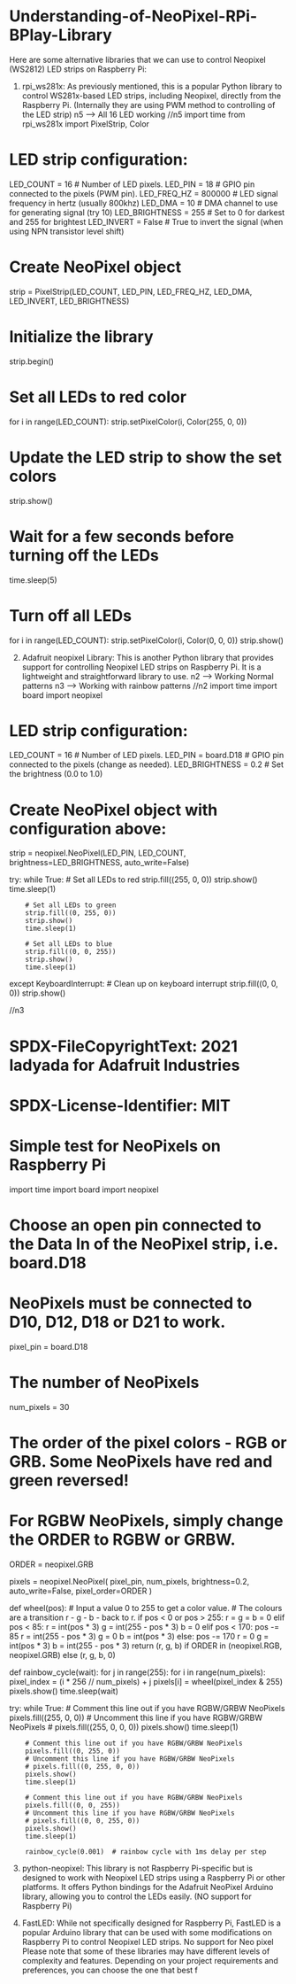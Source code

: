 # Understanding-of-NeoPixel-RPi-BPlay-Library
Here are some alternative libraries that we can use to control Neopixel (WS2812) LED strips on Raspberry Pi:

1) rpi_ws281x: As previously mentioned, this is a popular Python library to control WS281x-based LED strips, including Neopixel, directly from the Raspberry Pi.
   (Internally they are using PWM method to controlling of the LED strip)
   n5 --> All 16 LED working 
//n5
import time
from rpi_ws281x import PixelStrip, Color

# LED strip configuration:
LED_COUNT = 16        # Number of LED pixels.
LED_PIN = 18          # GPIO pin connected to the pixels (PWM pin).
LED_FREQ_HZ = 800000  # LED signal frequency in hertz (usually 800khz)
LED_DMA = 10          # DMA channel to use for generating signal (try 10)
LED_BRIGHTNESS = 255  # Set to 0 for darkest and 255 for brightest
LED_INVERT = False    # True to invert the signal (when using NPN transistor level shift)

# Create NeoPixel object
strip = PixelStrip(LED_COUNT, LED_PIN, LED_FREQ_HZ, LED_DMA, LED_INVERT, LED_BRIGHTNESS)

# Initialize the library
strip.begin()

# Set all LEDs to red color
for i in range(LED_COUNT):
    strip.setPixelColor(i, Color(255, 0, 0))

# Update the LED strip to show the set colors
strip.show()

# Wait for a few seconds before turning off the LEDs
time.sleep(5)

# Turn off all LEDs
for i in range(LED_COUNT):
    strip.setPixelColor(i, Color(0, 0, 0))
strip.show()   
   
2) Adafruit neopixel Library: This is another Python library that provides support for controlling Neopixel LED strips on Raspberry Pi. It is a lightweight and straightforward library to use.
   n2  --> Working Normal patterns
   n3  --> Working with rainbow patterns
//n2 
import time
import board
import neopixel

# LED strip configuration:
LED_COUNT = 16   # Number of LED pixels.
LED_PIN = board.D18  # GPIO pin connected to the pixels (change as needed).
LED_BRIGHTNESS = 0.2  # Set the brightness (0.0 to 1.0)

# Create NeoPixel object with configuration above:
strip = neopixel.NeoPixel(LED_PIN, LED_COUNT, brightness=LED_BRIGHTNESS, auto_write=False)

try:
    while True:
        # Set all LEDs to red
        strip.fill((255, 0, 0))
        strip.show()
        time.sleep(1)

        # Set all LEDs to green
        strip.fill((0, 255, 0))
        strip.show()
        time.sleep(1)

        # Set all LEDs to blue
        strip.fill((0, 0, 255))
        strip.show()
        time.sleep(1)

except KeyboardInterrupt:
    # Clean up on keyboard interrupt
    strip.fill((0, 0, 0))
    strip.show()

//n3
# SPDX-FileCopyrightText: 2021 ladyada for Adafruit Industries
# SPDX-License-Identifier: MIT

# Simple test for NeoPixels on Raspberry Pi
import time
import board
import neopixel


# Choose an open pin connected to the Data In of the NeoPixel strip, i.e. board.D18
# NeoPixels must be connected to D10, D12, D18 or D21 to work.
pixel_pin = board.D18

# The number of NeoPixels
num_pixels = 30

# The order of the pixel colors - RGB or GRB. Some NeoPixels have red and green reversed!
# For RGBW NeoPixels, simply change the ORDER to RGBW or GRBW.
ORDER = neopixel.GRB

pixels = neopixel.NeoPixel(
    pixel_pin, num_pixels, brightness=0.2, auto_write=False, pixel_order=ORDER
)


def wheel(pos):
    # Input a value 0 to 255 to get a color value.
    # The colours are a transition r - g - b - back to r.
    if pos < 0 or pos > 255:
        r = g = b = 0
    elif pos < 85:
        r = int(pos * 3)
        g = int(255 - pos * 3)
        b = 0
    elif pos < 170:
        pos -= 85
        r = int(255 - pos * 3)
        g = 0
        b = int(pos * 3)
    else:
        pos -= 170
        r = 0
        g = int(pos * 3)
        b = int(255 - pos * 3)
    return (r, g, b) if ORDER in (neopixel.RGB, neopixel.GRB) else (r, g, b, 0)


def rainbow_cycle(wait):
    for j in range(255):
        for i in range(num_pixels):
            pixel_index = (i * 256 // num_pixels) + j
            pixels[i] = wheel(pixel_index & 255)
        pixels.show()
        time.sleep(wait)

try:
    while True:
        # Comment this line out if you have RGBW/GRBW NeoPixels
        pixels.fill((255, 0, 0))
        # Uncomment this line if you have RGBW/GRBW NeoPixels
        # pixels.fill((255, 0, 0, 0))
        pixels.show()
        time.sleep(1)
        
        # Comment this line out if you have RGBW/GRBW NeoPixels
        pixels.fill((0, 255, 0))
        # Uncomment this line if you have RGBW/GRBW NeoPixels
        # pixels.fill((0, 255, 0, 0))
        pixels.show()
        time.sleep(1)

        # Comment this line out if you have RGBW/GRBW NeoPixels
        pixels.fill((0, 0, 255))
        # Uncomment this line if you have RGBW/GRBW NeoPixels
        # pixels.fill((0, 0, 255, 0))
        pixels.show()
        time.sleep(1)

        rainbow_cycle(0.001)  # rainbow cycle with 1ms delay per step

3) python-neopixel: This library is not Raspberry Pi-specific but is designed to work with Neopixel LED strips using a Raspberry Pi or other platforms. It offers Python bindings for the Adafruit NeoPixel Arduino library, allowing you to control the LEDs easily.
   (NO support for Raspberry Pi)
   
4) FastLED: While not specifically designed for Raspberry Pi, FastLED is a popular Arduino library that can be used with some modifications on Raspberry Pi to control Neopixel LED strips.
   No support for Neo pixel
Please note that some of these libraries may have different levels of complexity and features. Depending on your project requirements and preferences, you can choose the one that best f

